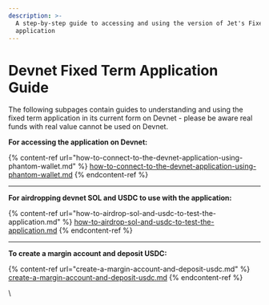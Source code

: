 ```yaml
---
description: >-
  A step-by-step guide to accessing and using the version of Jet's Fixed Term
  application
---
```


# Devnet Fixed Term Application Guide

The following subpages contain guides to understanding and using the fixed term application in its current form on Devnet - please be aware real funds with real value cannot be used on Devnet.



**For accessing the application on Devnet:**

{% content-ref url="how-to-connect-to-the-devnet-application-using-phantom-wallet.md" %}
[how-to-connect-to-the-devnet-application-using-phantom-wallet.md](how-to-connect-to-the-devnet-application-using-phantom-wallet.md)
{% endcontent-ref %}

****

**For airdropping devnet SOL and USDC to use with the application:**

{% content-ref url="how-to-airdrop-sol-and-usdc-to-test-the-application.md" %}
[how-to-airdrop-sol-and-usdc-to-test-the-application.md](how-to-airdrop-sol-and-usdc-to-test-the-application.md)
{% endcontent-ref %}

****

**To create a margin account and deposit USDC:**

{% content-ref url="create-a-margin-account-and-deposit-usdc.md" %}
[create-a-margin-account-and-deposit-usdc.md](create-a-margin-account-and-deposit-usdc.md)
{% endcontent-ref %}

\
